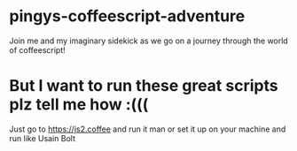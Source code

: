 # pingys-coffeescript-adventure
Join me and my imaginary sidekick as we go on a journey through the world of coffeescript!

# But I want to run these great scripts plz tell me how :(((

Just go to https://js2.coffee and run it man or set it up on your machine and run like Usain Bolt 

